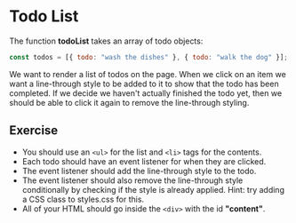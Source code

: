 # Todo List

The function **todoList** takes an array of todo objects:

```js
const todos = [{ todo: "wash the dishes" }, { todo: "walk the dog" }];
```

We want to render a list of todos on the page. When we click on an item we want a line-through style to be added to it to show that the todo has been completed. If we decide we haven't actually finished the todo yet, then we should be able to click it again to remove the line-through styling.

## Exercise

- You should use an `<ul>` for the list and `<li>` tags for the contents.
- Each todo should have an event listener for when they are clicked.
- The event listener should add the line-through style to the todo.
- The event listener should also remove the line-through style conditionally by checking if the style is already applied. Hint: try adding a CSS class to styles.css for this.
- All of your HTML should go inside the `<div>` with the id **"content"**.
